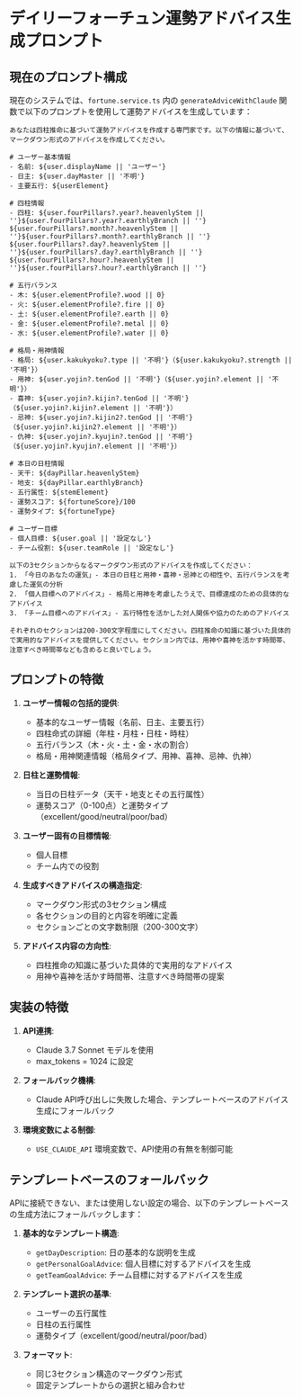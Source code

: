 # デイリーフォーチュン運勢アドバイス生成プロンプト

## 現在のプロンプト構成

現在のシステムでは、`fortune.service.ts` 内の `generateAdviceWithClaude` 関数で以下のプロンプトを使用して運勢アドバイスを生成しています：

```
あなたは四柱推命に基づいて運勢アドバイスを作成する専門家です。以下の情報に基づいて、マークダウン形式のアドバイスを作成してください。

# ユーザー基本情報
- 名前: ${user.displayName || 'ユーザー'}
- 日主: ${user.dayMaster || '不明'}
- 主要五行: ${userElement}

# 四柱情報
- 四柱: ${user.fourPillars?.year?.heavenlyStem || ''}${user.fourPillars?.year?.earthlyBranch || ''} ${user.fourPillars?.month?.heavenlyStem || ''}${user.fourPillars?.month?.earthlyBranch || ''} ${user.fourPillars?.day?.heavenlyStem || ''}${user.fourPillars?.day?.earthlyBranch || ''} ${user.fourPillars?.hour?.heavenlyStem || ''}${user.fourPillars?.hour?.earthlyBranch || ''}

# 五行バランス
- 木: ${user.elementProfile?.wood || 0}
- 火: ${user.elementProfile?.fire || 0}
- 土: ${user.elementProfile?.earth || 0}
- 金: ${user.elementProfile?.metal || 0}
- 水: ${user.elementProfile?.water || 0}

# 格局・用神情報
- 格局: ${user.kakukyoku?.type || '不明'}（${user.kakukyoku?.strength || '不明'}）
- 用神: ${user.yojin?.tenGod || '不明'}（${user.yojin?.element || '不明'}）
- 喜神: ${user.yojin?.kijin?.tenGod || '不明'}（${user.yojin?.kijin?.element || '不明'}）
- 忌神: ${user.yojin?.kijin2?.tenGod || '不明'}（${user.yojin?.kijin2?.element || '不明'}）
- 仇神: ${user.yojin?.kyujin?.tenGod || '不明'}（${user.yojin?.kyujin?.element || '不明'}）

# 本日の日柱情報
- 天干: ${dayPillar.heavenlyStem}
- 地支: ${dayPillar.earthlyBranch} 
- 五行属性: ${stemElement}
- 運勢スコア: ${fortuneScore}/100
- 運勢タイプ: ${fortuneType}

# ユーザー目標
- 個人目標: ${user.goal || '設定なし'}
- チーム役割: ${user.teamRole || '設定なし'}

以下の3セクションからなるマークダウン形式のアドバイスを作成してください：
1. 「今日のあなたの運気」- 本日の日柱と用神・喜神・忌神との相性や、五行バランスを考慮した運気の分析
2. 「個人目標へのアドバイス」- 格局と用神を考慮したうえで、目標達成のための具体的なアドバイス
3. 「チーム目標へのアドバイス」- 五行特性を活かした対人関係や協力のためのアドバイス

それぞれのセクションは200-300文字程度にしてください。四柱推命の知識に基づいた具体的で実用的なアドバイスを提供してください。セクション内では、用神や喜神を活かす時間帯、注意すべき時間帯なども含めると良いでしょう。
```

## プロンプトの特徴

1. **ユーザー情報の包括的提供**:
   - 基本的なユーザー情報（名前、日主、主要五行）
   - 四柱命式の詳細（年柱・月柱・日柱・時柱）
   - 五行バランス（木・火・土・金・水の割合）
   - 格局・用神関連情報（格局タイプ、用神、喜神、忌神、仇神）

2. **日柱と運勢情報**:
   - 当日の日柱データ（天干・地支とその五行属性）
   - 運勢スコア（0-100点）と運勢タイプ（excellent/good/neutral/poor/bad）

3. **ユーザー固有の目標情報**:
   - 個人目標
   - チーム内での役割

4. **生成すべきアドバイスの構造指定**:
   - マークダウン形式の3セクション構成
   - 各セクションの目的と内容を明確に定義
   - セクションごとの文字数制限（200-300文字）

5. **アドバイス内容の方向性**:
   - 四柱推命の知識に基づいた具体的で実用的なアドバイス
   - 用神や喜神を活かす時間帯、注意すべき時間帯の提案

## 実装の特徴

1. **API連携**:
   - Claude 3.7 Sonnet モデルを使用
   - max_tokens = 1024 に設定

2. **フォールバック機構**:
   - Claude API呼び出しに失敗した場合、テンプレートベースのアドバイス生成にフォールバック

3. **環境変数による制御**:
   - `USE_CLAUDE_API` 環境変数で、API使用の有無を制御可能

## テンプレートベースのフォールバック

APIに接続できない、または使用しない設定の場合、以下のテンプレートベースの生成方法にフォールバックします：

1. **基本的なテンプレート構造**:
   - `getDayDescription`: 日の基本的な説明を生成
   - `getPersonalGoalAdvice`: 個人目標に対するアドバイスを生成
   - `getTeamGoalAdvice`: チーム目標に対するアドバイスを生成

2. **テンプレート選択の基準**:
   - ユーザーの五行属性
   - 日柱の五行属性
   - 運勢タイプ（excellent/good/neutral/poor/bad）

3. **フォーマット**:
   - 同じ3セクション構造のマークダウン形式
   - 固定テンプレートからの選択と組み合わせ